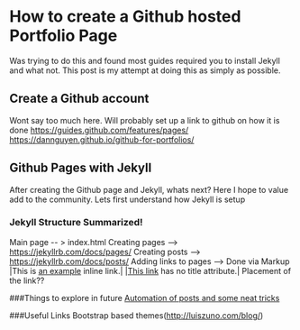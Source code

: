 # How to create a Github hosted Portfolio Page

Was trying to do this and found most guides required you to install Jekyll and what not.
This post is my attempt at doing this as simply as possible.

## Create a Github account
Wont say too much here. Will probably set up a link to github on how it is done
https://guides.github.com/features/pages/
https://dannguyen.github.io/github-for-portfolios/

## Github Pages with Jekyll
After creating the Github page and Jekyll, whats next? 
Here I hope to value add to the community. 
Lets first understand how Jekyll is setup

### Jekyll Structure Summarized!
Main page -- > index.html
Creating pages --> https://jekyllrb.com/docs/pages/
Creating posts --> https://jekyllrb.com/docs/posts/
Adding links to pages --> Done via Markup 
|This is [an example](http://example.com/ "Title") inline link.|
|[This link](http://example.net/) has no title attribute.|
Placement of the link??


###Things to explore in future
[Automation of posts and some neat tricks](http://bruceeckel.github.io/2014/11/19/using-github-pages/)


###Useful Links
Bootstrap based themes(http://luiszuno.com/blog/)


